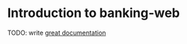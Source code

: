 # Introduction to banking-web

TODO: write [great documentation](http://jacobian.org/writing/what-to-write/)
